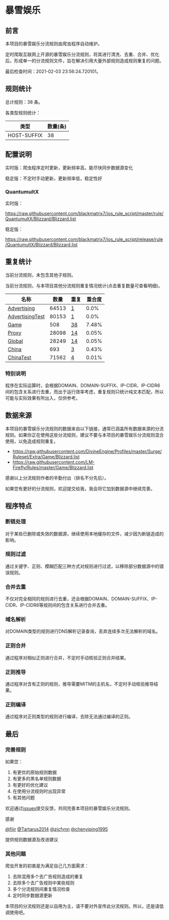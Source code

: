 # 暴雪娱乐

## 前言

本项目的暴雪娱乐分流规则由爬虫程序自动维护。

定时爬取互联网上开源的暴雪娱乐分流规则，将其进行清洗、去重、合并、优化后，形成单一的分流规则文件，旨在解决引用大量外部规则造成规则重复的问题。



最后检查时间：2021-02-03 23:56:24.720101。

## 规则统计

总计规则：38 条。

各类型规则统计：

| 类型 | 数量(条) |
| ---- | ---- |
| HOST-SUFFIX | 38 |
## 配置说明

实时版：爬虫程序定时更新，更新频率高，能尽快同步数据源变化

稳定版：不定时手动更新，更新频率低，稳定性好

### QuantumultX 
实时版：

https://raw.githubusercontent.com/blackmatrix7/ios_rule_script/master/rule/QuantumultX/Blizzard/Blizzard.list

稳定版：

https://raw.githubusercontent.com/blackmatrix7/ios_rule_script/release/rule/QuantumultX/Blizzard/Blizzard.list

## 重复统计


当前分流规则，未包含其他子规则。


当前分流规则，与本项目其他分流规则重复情况统计(点击重复数量可查看明细)。



| 名称 | 数量 | 重复 | 重合度 |
| ---- | ---- | ---- | ------ |
|  [Advertising](https://github.com/blackmatrix7/ios_rule_script/tree/master/rule/QuantumultX/Advertising)    | 64513   | [1](https://raw.githubusercontent.com/blackmatrix7/ios_rule_script/master/rule/QuantumultX/Blizzard/暴雪娱乐_Repeat.list)   |   0.0% |
|  [AdvertisingTest](https://github.com/blackmatrix7/ios_rule_script/tree/master/rule/QuantumultX/AdvertisingTest)    | 80153   | [1](https://raw.githubusercontent.com/blackmatrix7/ios_rule_script/master/rule/QuantumultX/Blizzard/暴雪娱乐_Repeat.list)   |   0.0% |
|  [Game](https://github.com/blackmatrix7/ios_rule_script/tree/master/rule/QuantumultX/Game)    | 508   | [38](https://raw.githubusercontent.com/blackmatrix7/ios_rule_script/master/rule/QuantumultX/Blizzard/暴雪娱乐_Repeat.list)   |   7.48% |
|  [Proxy](https://github.com/blackmatrix7/ios_rule_script/tree/master/rule/QuantumultX/Proxy)    | 28098   | [14](https://raw.githubusercontent.com/blackmatrix7/ios_rule_script/master/rule/QuantumultX/Blizzard/暴雪娱乐_Repeat.list)   |   0.05% |
|  [Global](https://github.com/blackmatrix7/ios_rule_script/tree/master/rule/QuantumultX/Global)    | 28249   | [14](https://raw.githubusercontent.com/blackmatrix7/ios_rule_script/master/rule/QuantumultX/Blizzard/暴雪娱乐_Repeat.list)   |   0.05% |
|  [China](https://github.com/blackmatrix7/ios_rule_script/tree/master/rule/QuantumultX/China)    | 693   | [3](https://raw.githubusercontent.com/blackmatrix7/ios_rule_script/master/rule/QuantumultX/Blizzard/暴雪娱乐_Repeat.list)   |   0.43% |
|  [ChinaTest](https://github.com/blackmatrix7/ios_rule_script/tree/master/rule/QuantumultX/ChinaTest)    | 71562   | [4](https://raw.githubusercontent.com/blackmatrix7/ios_rule_script/master/rule/QuantumultX/Blizzard/暴雪娱乐_Repeat.list)   |   0.01% |
### 特别说明
程序在实际运算时，会根据DOMAIN、DOMAIN-SUFFIX、IP-CIDR、IP-CIDR6间的包含关系进行去重，而出于运行效率考虑，重复规则只统计纯文本匹配，所以可能与实际效果有所出入，仅供参考。

## 数据来源

本项目的暴雪娱乐分流规则的数据来自以下链接，通常已涵盖所有数据来源的分流规则。如果你正在使用这些分流规则，建议不要与本项目的暴雪娱乐分流规则混合使用，以免造成规则重复。

- https://raw.githubusercontent.com/DivineEngine/Profiles/master/Surge/Ruleset/Extra/Game/Blizzard.list
- https://raw.githubusercontent.com/LM-Firefly/Rules/master/Game/Blizzard.list


感谢以上分流规则作者的辛勤付出（排名不分先后）。

如果您有更好的分流规则，欢迎提交给我，我会将它加到数据源中继续完善。

## 程序特点

### 断链处理

对于某些已删除或失效的数据源，继续使用本地缓存的文件，减少因为断链造成的影响。

### 规则过滤

通过关键字、正则、模糊匹配三种方式对规则进行过滤，以移除部分数据源中的错误规则。

### 合并去重

不仅对完全相同的规则进行去重，还会根据DOMAIN、DOMAIN-SUFFIX、IP-CIDR、IP-CIDR6等规则间的包含关系进行合并去重。

### 域名解析

对DOMAIN类型的规则进行DNS解析记录查询，丢弃连续多次无法解析的域名。

### 正则合并

通过程序对相似正则进行合并，不定时手动核验正则合并结果。

### 正则推导

通过程序对含有正则的规则，推导需要MITM的主机名，不定时手动核验推导结果。

### 正则编译

通过程序对正则类型的规则进行编译，去除无法通过编译的正则。

## 最后

### 完善规则

如果您：

1. 有更优的原始规则数据
2. 有更多的黑名单规则数据
3. 有更好的优化建议
4. 在使用分流规则时出现异常
5. 有其他问题

欢迎通过[issues](https://github.com/blackmatrix7/ios_rule_script/issues/new)提交反馈，共同完善本项目的暴雪娱乐分流规则。

感谢

[@fiiir](https://github.com/fiiir) [@Tartarus2014](https://github.com/Tartarus2014) [@zjcfynn](https://github.com/zjcfynn) [@chenyiping1995](https://github.com/chenyiping1995) 

提供规则数据源及改进建议

### 其他问题

爬虫开发的初衷是为满足自己几方面需求：

1. 去除混用多个去广告规则造成的重复
2. 去除多个去广告规则中某些规则
3. 多个分流规则间重复情况检查
4. 定时同步数据源更新

本项目的分流规则还是以自用为主，请不要对外宣传此分流规则。所以，还是请低调使用吧。